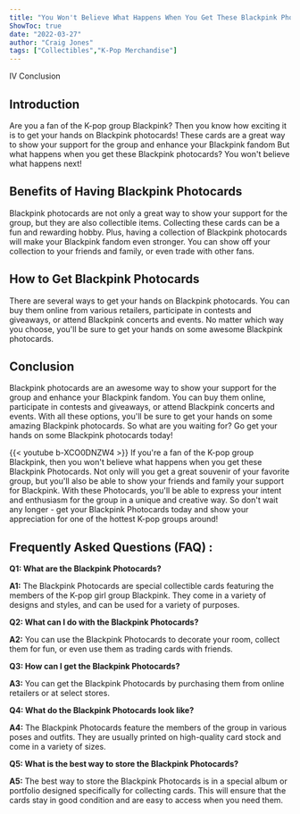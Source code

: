 ```yaml
---
title: "You Won't Believe What Happens When You Get These Blackpink Photocards - How You Like That!"
ShowToc: true 
date: "2022-03-27"
author: "Craig Jones" 
tags: ["Collectibles","K-Pop Merchandise"]
---
```

IV Conclusion

## Introduction

Are you a fan of the K-pop group Blackpink? Then you know how exciting it is to get your hands on Blackpink photocards! These cards are a great way to show your support for the group and enhance your Blackpink fandom But what happens when you get these Blackpink photocards? You won't believe what happens next! 

## Benefits of Having Blackpink Photocards

Blackpink photocards are not only a great way to show your support for the group, but they are also collectible items. Collecting these cards can be a fun and rewarding hobby. Plus, having a collection of Blackpink photocards will make your Blackpink fandom even stronger. You can show off your collection to your friends and family, or even trade with other fans. 

## How to Get Blackpink Photocards

There are several ways to get your hands on Blackpink photocards. You can buy them online from various retailers, participate in contests and giveaways, or attend Blackpink concerts and events. No matter which way you choose, you'll be sure to get your hands on some awesome Blackpink photocards. 

## Conclusion

Blackpink photocards are an awesome way to show your support for the group and enhance your Blackpink fandom. You can buy them online, participate in contests and giveaways, or attend Blackpink concerts and events. With all these options, you'll be sure to get your hands on some amazing Blackpink photocards. So what are you waiting for? Go get your hands on some Blackpink photocards today!

{{< youtube b-XCO0DNZW4 >}} 
If you're a fan of the K-pop group Blackpink, then you won't believe what happens when you get these Blackpink Photocards. Not only will you get a great souvenir of your favorite group, but you'll also be able to show your friends and family your support for Blackpink. With these Photocards, you'll be able to express your intent and enthusiasm for the group in a unique and creative way. So don't wait any longer - get your Blackpink Photocards today and show your appreciation for one of the hottest K-pop groups around!

## Frequently Asked Questions (FAQ) :
**Q1: What are the Blackpink Photocards?**

**A1:** The Blackpink Photocards are special collectible cards featuring the members of the K-pop girl group Blackpink. They come in a variety of designs and styles, and can be used for a variety of purposes. 

**Q2: What can I do with the Blackpink Photocards?**

**A2:** You can use the Blackpink Photocards to decorate your room, collect them for fun, or even use them as trading cards with friends. 

**Q3: How can I get the Blackpink Photocards?**

**A3:** You can get the Blackpink Photocards by purchasing them from online retailers or at select stores. 

**Q4: What do the Blackpink Photocards look like?**

**A4:** The Blackpink Photocards feature the members of the group in various poses and outfits. They are usually printed on high-quality card stock and come in a variety of sizes. 

**Q5: What is the best way to store the Blackpink Photocards?**

**A5:** The best way to store the Blackpink Photocards is in a special album or portfolio designed specifically for collecting cards. This will ensure that the cards stay in good condition and are easy to access when you need them.



